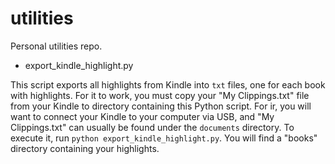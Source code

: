 # utilities

Personal utilities repo.

* export_kindle_highlight.py

This script exports all highlights from Kindle into `txt` files, one for each book with highlights. For it to work, you must copy your "My Clippings.txt" file from your Kindle to directory containing this Python script. For ir, you will want to connect your Kindle to your computer via USB, and "My Clippings.txt" can usually be found under the `documents` directory. To execute it, run `python export_kindle_highlight.py`. You will find a "books" directory containing your highlights.
